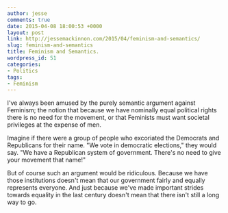 ```yaml
---
author: jesse
comments: true
date: 2015-04-08 18:00:53 +0000
layout: post
link: http://jessemackinnon.com/2015/04/feminism-and-semantics/
slug: feminism-and-semantics
title: Feminism and Semantics.
wordpress_id: 51
categories:
- Politics
tags:
- Feminism
---
```


I've always been amused by the purely semantic argument against Feminism; the notion that because we have nominally equal political rights there is no need for the movement, or that Feminists must want societal privileges at the expense of men.

Imagine if there were a group of people who excoriated the Democrats and Republicans for their name. "We vote in democratic elections," they would say. "We have a Republican system of government. There's no need to give your movement that name!"

But of course such an argument would be ridiculous. Because we have those institutions doesn't mean that our government fairly and equally represents everyone. And just because we've made important strides towards equality in the last century doesn't mean that there isn't still a long way to go.
